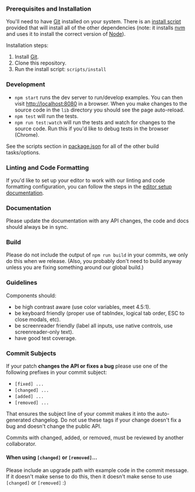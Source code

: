 ### Prerequisites and Installation

You'll need to have [Git](http://git-scm.com/) installed on your system. There is an [install script](scripts/install) provided that will install all of the other dependencies (note: it installs [nvm](https://github.com/creationix/nvm) and uses it to install the correct version of [Node](https://nodejs.org/en/)).

Installation steps:

1. Install [Git](http://git-scm.com/).
2. Clone this repository.
3. Run the install script: `scripts/install`

### Development

- `npm start` runs the dev server to run/develop examples. You can then visit [http://localhost:8080](http://localhost:8080) in a browser. When you make changes to the source code in the `lib` directory you should see the page auto-reload.
- `npm test` will run the tests.
- `npm run test:watch` will run the tests and watch for changes to the source code. Run this if you'd like to debug tests in the browser (Chrome).

See the scripts section in [package.json](package.json) for all of the other build tasks/options.

### Linting and Code Formatting

If you'd like to set up your editor to work with our linting and code formatting configuration, you can follow the steps in the [editor setup documentation](docs/editor-setup.md).

### Documentation

Please update the documentation with any API changes, the code and docs should
always be in sync.

### Build

Please do not include the output of `npm run build` in your commits, we
only do this when we release. (Also, you probably don't need to build
anyway unless you are fixing something around our global build.)

### Guidelines

Components should:

- be high contrast aware (use color variables, meet 4.5:1).
- be keyboard friendly (proper use of tabIndex, logical tab order, ESC to close modals, etc).
- be screenreader friendly (label all inputs, use native controls, use screenreader-only text).
- have good test coverage.

### Commit Subjects

If your patch **changes the API or fixes a bug** please use one of the
following prefixes in your commit subject:

- `[fixed] ...`
- `[changed] ...`
- `[added] ...`
- `[removed] ...`

That ensures the subject line of your commit makes it into the
auto-generated changelog. Do not use these tags if your change doesn't
fix a bug and doesn't change the public API.

Commits with changed, added, or removed, must be reviewed by another
collaborator.

#### When using `[changed]` or `[removed]`...

Please include an upgrade path with example code in the commit message.
If it doesn't make sense to do this, then it doesn't make sense to use
`[changed]` or `[removed]` :)


